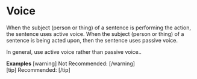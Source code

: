 # Voice

When the subject (person or thing) of a sentence is performing the action, the sentence uses active voice. When the subject (person or thing) of a sentence is being acted upon, then the sentence uses passive voice.

In general, use active voice rather than passive voice..

**Examples**
[warning] Not Recommended:  [/warning]  
[tip] Recommended:  [/tip]
